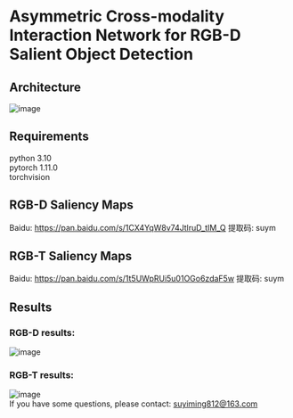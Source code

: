 # Asymmetric Cross-modality Interaction Network for RGB-D Salient Object Detection
## Architecture
![image](https://github.com/Yiming-Su/ACINet/blob/main/Figs/overall.png)
## Requirements<br>
python 3.10<br>
pytorch 1.11.0<br>
torchvision
## RGB-D Saliency Maps<br>
Baidu:  https://pan.baidu.com/s/1CX4YqW8v74JtlruD_tIM_Q 提取码: suym
## RGB-T Saliency Maps<br>
Baidu:  https://pan.baidu.com/s/1t5UWpRUi5u01OGo6zdaF5w 提取码: suym
## Results<br>
### RGB-D results:<br>
![image](https://github.com/Yiming-Su/ACINet/blob/main/Figs/RGB-D.png)
### RGB-T results:<br>
![image](https://github.com/Yiming-Su/ACINet/blob/main/Figs/RGB-T.png)<br>
If you have some questions, please contact: suyiming812@163.com

